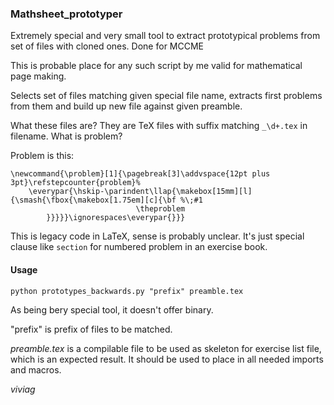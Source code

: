 ### Mathsheet_prototyper
Extremely special and very small tool to extract prototypical problems from set of files with cloned ones. Done for MCCME

This is probable place for any such script by me valid for mathematical page making.

Selects set of files matching given special file name, extracts first problems from them and build up new file against given preamble.

What these files are? They are TeX files with suffix matching `_\d+.tex` in filename.
What is problem?

Problem is this:
```
\newcommand{\problem}[1]{\pagebreak[3]\addvspace{12pt plus 3pt}\refstepcounter{problem}%
	\everypar{\hskip-\parindent\llap{\makebox[15mm][l]{\smash{\fbox{\makebox[1.75em][c]{\bf %\;#1
							\theproblem
		}}}}}\ignorespaces\everypar{}}}
```
This is legacy code in LaTeX, sense is probably unclear. It's just special clause like `section` for numbered problem in an exercise book.

#### Usage

```
python prototypes_backwards.py "prefix" preamble.tex
```

As being bery special tool, it doesn't offer binary.

"prefix" is prefix of files to be matched.

*preamble.tex* is a compilable file to be used as skeleton for exercise list file, which is an expected result.
It should be used to place in all needed imports and macros. 

_viviag_
